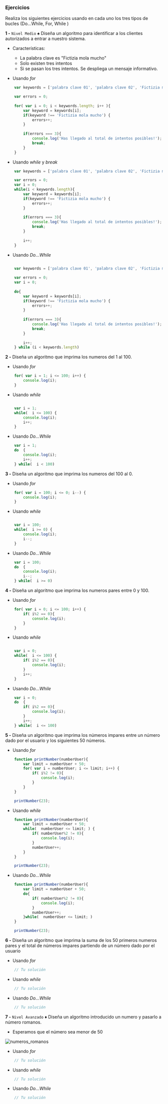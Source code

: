 ### Ejercicios

Realiza los siguientes ejercicios usando en cada uno los tres tipos de bucles (Do...While, For, While )

**1 -** `Nivel Medio` :spades: Diseña un algoritmo para identificar a los clientes autorizados a entrar a nuestro sistema.
- Características:
	- La palabra clave es "Fictizia mola mucho"
	- Solo existen tres intentos
	- Si se pasan los tres intentos. Se despliega un mensaje informativo.

- Usando *for*
```javascript
	var keywords = ['palabra clave 01', 'palabra clave 02', 'Fictizia mola mucho', 'palabra clave 03', 'palabra clave 04', 'palabra clave 05', 'palabra clave 06', 'palabra clave 07', 'palabra clave 08', 'palabra clave 09', 'palabra clave 10', ]

    var errors = 0;
    
    for( var i = 0; i < keywords.length; i++ ){
        var keyword = keywords[i];
        if(keyword !== 'Fictizia mola mucho') {
            errors++;
        }
        
        if(errors === 3){
            console.log('Has llegado al total de intentos posibles!');
            break;
        }
    }
```

- Usando *while* y *break*
```javascript
	var keywords = ['palabra clave 01', 'palabra clave 02', 'Fictizia mola mucho', 'palabra clave 03', 'palabra clave 04', 'palabra clave 05', 'palabra clave 06', 'palabra clave 07', 'palabra clave 08', 'palabra clave 09', 'palabra clave 10', ]

    var errors = 0;
    var i = 0;
    while(i < keywords.length){
        var keyword = keywords[i];
        if(keyword !== 'Fictizia mola mucho') {
            errors++;
        }
        
        if(errors === 3){
            console.log('Has llegado al total de intentos posibles!');
            break;
        }
        
        i++;
    }
```

- Usando *Do...While*
```javascript
	
	var keywords = ['palabra clave 01', 'palabra clave 02', 'Fictizia mola mucho', 'palabra clave 03', 'palabra clave 04', 'palabra clave 05', 'palabra clave 06', 'palabra clave 07', 'palabra clave 08', 'palabra clave 09', 'palabra clave 10', ]

    var errors = 0;
    var i = 0;
    
    do{
        var keyword = keywords[i];
        if(keyword !== 'Fictizia mola mucho') {
            errors++;
        }
        
        if(errors === 3){
            console.log('Has llegado al total de intentos posibles!');
            break;
        }
        
        i++;
    } while (i < keywords.length)
```

**2 -** Diseña un algoritmo que imprima los numeros del 1 al 100.

- Usando *for*
```javascript
	for( var i = 1; i <= 100; i++) {
	    console.log(i);
	}
```

- Usando *while*
```javascript

    var i = 1;
	while(  i <= 100) {
	    console.log(i);
	    i++;
	}
```

- Usando *Do...While*
```javascript
	var i = 1;
	do  {
	    console.log(i);
	    i++;
	} while(  i < 100)
```


**3 -** Diseña un algoritmo que imprima los numeros del 100 al 0.

- Usando *for*
```javascript
	for( var i = 100; i <= 0; i--) {
	    console.log(i);
	}
```

- Usando *while*
```javascript

    var i = 100;
	while(  i >= 0) {
	    console.log(i);
	    i--;
	}
```

- Usando *Do...While*
```javascript
	var i = 100;
	do  {
	    console.log(i);
	    i--;
	} while(  i >= 0)
```

**4 -** Diseña un algoritmo que imprima los numeros pares entre 0 y 100.

- Usando *for*
```javascript
	for( var i = 0; i <= 100; i++) {
        if( i%2 == 0){
	        console.log(i);
        }
	}
```

- Usando *while*
```javascript

    var i = 0;
	while(  i <= 100) {
	    if( i%2 == 0){
	        console.log(i);
        }
	    i++;
	}
```

- Usando *Do...While*
```javascript
	var i = 0;
	do  {
	    if( i%2 == 0){
	        console.log(i);
        }
	    i++;
	} while(  i <= 100)
```

**5 -** Diseña un algoritmo que imprima los números impares entre un número dado por el usuario y los siguientes 50 números.

- Usando *for*
```javascript
	function printNumber(numberUser){
        var limit = numberUser + 50;
        for( var i = numberUser; i <= limit; i++) {
            if( i%2 != 0){
                console.log(i);
            }
        }
    }

    printNumber(23);
```

- Usando *while*
```javascript
	function printNumber(numberUser){
        var limit = numberUser + 50;
        while(  numberUser <= limit; ) {
            if( numberUser%2 != 0){
                console.log(i);
            }
            numberUser++;
        }
    }

    printNumber(23);
```

- Usando *Do...While*
```javascript
	function printNumber(numberUser){
        var limit = numberUser + 50;
        do{
            if( numberUser%2 != 0){
                console.log(i);
            }
            numberUser++;
        }while(  numberUser <= limit; )
    }

    printNumber(23);
```

**6 -** Diseña un algoritmo que imprima la suma de los 50 primeros numeros pares y el total de números impares partiendo de un número dado por el usuario
- Usando *for*
```javascript
	// Tu solución
```

- Usando *while*
```javascript
	// Tu solución
```

- Usando *Do...While*
```javascript
	// Tu solución
```

**7 -** `Nivel Avanzado` :diamonds: Diseña un algoritmo introducido un numero y pasarlo a número romanos.
- Esperamos que el número sea menor de 50

![numeros_romanos](https://eloviparo.files.wordpress.com/2009/09/numeros-romans.jpg?w=466&h=172)

- Usando *for*
```javascript
	// Tu solución
```

- Usando *while*
```javascript
	// Tu solución
```

- Usando *Do...While*
```javascript
	// Tu solución
```
